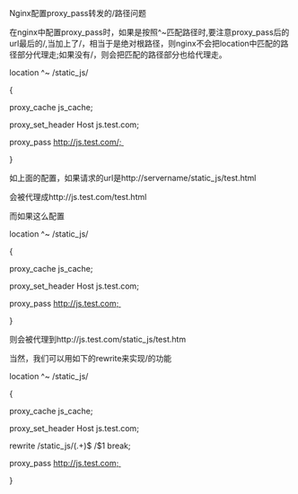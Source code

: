 Nginx配置proxy_pass转发的/路径问题

在nginx中配置proxy_pass时，如果是按照^~匹配路径时,要注意proxy_pass后的url最后的/,当加上了/，相当于是绝对根路径，则nginx不会把location中匹配的路径部分代理走;如果没有/，则会把匹配的路径部分也给代理走。

location ^~ /static_js/ 

{ 

proxy_cache js_cache; 

proxy_set_header Host js.test.com; 

proxy_pass http://js.test.com/; 

}

如上面的配置，如果请求的url是http://servername/static_js/test.html

会被代理成http://js.test.com/test.html

而如果这么配置

location ^~ /static_js/ 

{ 

proxy_cache js_cache; 

proxy_set_header Host js.test.com; 

proxy_pass http://js.test.com; 

}

则会被代理到http://js.test.com/static_js/test.htm

当然，我们可以用如下的rewrite来实现/的功能

location ^~ /static_js/ 

{ 

proxy_cache js_cache; 

proxy_set_header Host js.test.com; 

rewrite /static_js/(.+)$ /$1 break; 

proxy_pass http://js.test.com; 

} 